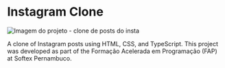 # Instagram Clone

![Imagem do projeto - clone de posts do insta](./src/clone03.png)

A clone of Instagram posts using HTML, CSS, and TypeScript. This project was developed as part of the Formação Acelerada em Programação (FAP) at Softex Pernambuco.

